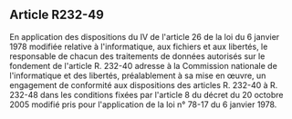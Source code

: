 ## Article R232-49

En application des dispositions du IV de l'article 26 de la loi du 6 janvier 1978 modifiée relative à
l'informatique, aux fichiers et aux libertés, le responsable de chacun des traitements de données autorisés
sur le fondement de l'article R. 232-40 adresse à la Commission nationale de l'informatique et des libertés,
préalablement à sa mise en œuvre, un engagement de conformité aux dispositions des articles R. 232-40 à R.
232-48 dans les conditions fixées par l'article 8 du décret du 20 octobre 2005 modifié pris pour l'application
de la loi n° 78-17 du 6 janvier 1978.

